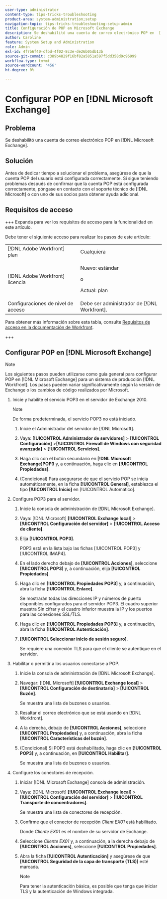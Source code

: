 ```yaml
---
user-type: administrator
content-type: tips-tricks-troubleshooting
product-area: system-administration;setup
navigation-topic: tips-tricks-troubleshooting-setup-admin
title: Configuración de POP en Microsoft Exchange
description: Se deshabilitó una cuenta de correo electrónico POP en  [!DNL Microsoft Exchange] .
author: Caroline
feature: System Setup and Administration
role: Admin
exl-id: 4f7b6f40-cfbd-4f02-8c3e-de26b05db13b
source-git-commit: c389b4829f16bf82a5851a597f5dd358d9c96999
workflow-type: tm+mt
source-wordcount: '456'
ht-degree: 0%

---
```


# Configurar POP en [!DNL Microsoft Exchange]

## Problema

Se deshabilitó una cuenta de correo electrónico POP en [!DNL Microsoft Exchange].

## Solución

Antes de dedicar tiempo a solucionar el problema, asegúrese de que la cuenta POP del usuario está configurada correctamente. Si sigue teniendo problemas después de confirmar que la cuenta POP está configurada correctamente, póngase en contacto con el soporte técnico de [!DNL Microsoft] o con uno de sus socios para obtener ayuda adicional.

<!--
<p data-mc-conditions="QuicksilverOrClassic.Draft mode">For instructions on integrating a POP account in Adobe Workfront, see .</p>
-->

## Requisitos de acceso

+++ Expanda para ver los requisitos de acceso para la funcionalidad en este artículo.

Debe tener el siguiente acceso para realizar los pasos de este artículo:

<table style="table-layout:auto"> 
 <col> 
 <col> 
 <tbody> 
  <tr> 
   <td role="rowheader">[!DNL Adobe Workfront] plan</td> 
   <td>Cualquiera</td> 
  </tr> 
  <tr> 
   <td role="rowheader">[!DNL Adobe Workfront] licencia</td> 
   <td>
   <p>Nuevo: estándar</p>
   <p>o</p>
   <p>Actual: plan</p></td> 
  </tr> 
  <tr> 
   <td role="rowheader">Configuraciones de nivel de acceso</td> 
   <td>Debe ser administrador de [!DNL Workfront]. </td> 
  </tr> 
 </tbody> 
</table>

Para obtener más información sobre esta tabla, consulte [Requisitos de acceso en la documentación de Workfront](/help/quicksilver/administration-and-setup/add-users/access-levels-and-object-permissions/access-level-requirements-in-documentation.md).

+++

## Configurar POP en [!DNL Microsoft Exchange]

>[!NOTE]
>
>Los siguientes pasos pueden utilizarse como guía general para configurar POP en [!DNL Microsoft Exchange] para un sistema de producción [!DNL Workfront]. Los pasos pueden variar significativamente según la versión de Exchange o los cambios de código realizados por Microsoft.

1. Inicie y habilite el servicio POP3 en el servidor de Exchange 2010.

   >[!NOTE]
   >
   >De forma predeterminada, el servicio POP3 no está iniciado.

   1. Inicie el Administrador del servidor de [!DNL Microsoft].
   1. Vaya: **[!UICONTROL Administrador de servidores]** > **[!UICONTROL Configuración]** >**[!UICONTROL Firewall de Windows con seguridad avanzada]** > **[!UICONTROL Servicios]**.

   1. Haga clic con el botón secundario en **[!DNL Microsoft Exchange]POP3** y, a continuación, haga clic en **[!UICONTROL Propiedades]**.

   1. (Condicional) Para asegurarse de que el servicio POP se inicia automáticamente, en la ficha **[!UICONTROL General]**, establezca el tipo **[!UICONTROL Inicio]** en [!UICONTROL Automático].

1. Configure POP3 para el servidor.

   1. Inicie la consola de administración de [!DNL Microsoft Exchange].
   1. Vaya: [!DNL Microsoft] **[!UICONTROL Exchange local]** > **[!UICONTROL Configuración del servidor]** > **[!UICONTROL Acceso de cliente]**.

   1. Elija **[!UICONTROL POP3]**.

      POP3 está en la lista bajo las fichas [!UICONTROL POP3] y [!UICONTROL IMAP4].

   1. En el lado derecho debajo de **[!UICONTROL Acciones]**, seleccione **[!UICONTROL POP3]** y, a continuación, elija **[!UICONTROL Propiedades]**.

   1. Haga clic en **[!UICONTROL Propiedades POP3]** y, a continuación, abra la ficha **[!UICONTROL Enlace]**.

      Se mostrarán todas las direcciones IP y números de puerto disponibles configurados para el servidor POP3. El cuadro superior muestra Sin cifrar y el cuadro inferior muestra la IP y los puertos para las conexiones SSL/TLS.

   1. Haga clic en **[!UICONTROL Propiedades POP3]** y, a continuación, abra la ficha **[!UICONTROL Autenticación]**.

   1. **[!UICONTROL Seleccionar inicio de sesión seguro]**.

      Se requiere una conexión TLS para que el cliente se autentique en el servidor.

1. Habilitar o permitir a los usuarios conectarse a POP.

   1. Inicie la consola de administración de [!DNL Microsoft Exchange].
   1. Navegar: [!DNL Microsoft] **[!UICONTROL Exchange local]** > **[!UICONTROL Configuración de destinatario]** > **[!UICONTROL Buzón]**.

      Se muestra una lista de buzones o usuarios.

   1. Resaltar el correo electrónico que se está usando en [!DNL Workfront].
   1. A la derecha, debajo de **[!UICONTROL Acciones]**, seleccione **[!UICONTROL Propiedades]** y, a continuación, abra la ficha **[!UICONTROL Características del buzón]**.

   1. (Condicional) Si POP3 está deshabilitado, haga clic en **[!UICONTROL POP3]** y, a continuación, en **[!UICONTROL Habilitar]**.

      Se muestra una lista de buzones o usuarios.

1. Configure los conectores de recepción.

   1. Iniciar [!DNL Microsoft Exchange] consola de administración.
   1. Vaya: [!DNL Microsoft] **[!UICONTROL Exchange local]** > **[!UICONTROL Configuración del servidor]** > **[!UICONTROL Transporte de concentradores]**.

      Se muestra una lista de conectores de recepción.

   1. Confirme que el conector de recepción *Client* *EX01* está habilitado.

      Donde *Cliente* *EX01* es el nombre de su servidor de Exchange.

   1. Seleccione *Cliente EX01* y, a continuación, a la derecha debajo de **[!UICONTROL Acciones]**, seleccione **[!UICONTROL Propiedades]**.

   1. Abra la ficha **[!UICONTROL Autenticación]** y asegúrese de que **[!UICONTROL Seguridad de la capa de transporte (TLS)]** esté marcada.

      >[!NOTE]
      >
      >Para tener la autenticación básica, es posible que tenga que iniciar TLS y la autenticación de Windows integrada.
